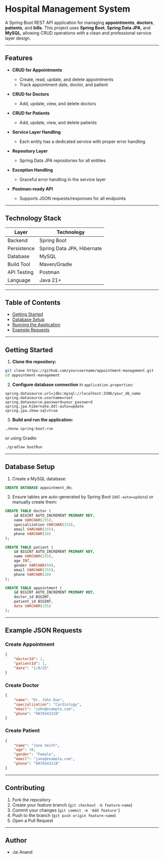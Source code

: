 # Hospital Management System

A Spring Boot REST API application for managing **appointments**, **doctors**, **patients**, and **bills**. This project uses **Spring Boot**, **Spring Data JPA**, and **MySQL**, allowing CRUD operations with a clean and professional service layer design.

---

## Features

* **CRUD for Appointments**

  * Create, read, update, and delete appointments
  * Track appointment date, doctor, and patient
* **CRUD for Doctors**

  * Add, update, view, and delete doctors
* **CRUD for Patients**

  * Add, update, view, and delete patients
* **Service Layer Handling**

  * Each entity has a dedicated service with proper error handling
* **Repository Layer**

  * Spring Data JPA repositories for all entities
* **Exception Handling**

  * Graceful error handling in the service layer
* **Postman-ready API**

  * Supports JSON requests/responses for all endpoints

---

## Technology Stack

| Layer       | Technology                 |
| ----------- | -------------------------- |
| Backend     | Spring Boot                |
| Persistence | Spring Data JPA, Hibernate |
| Database    | MySQL                      |
| Build Tool  | Maven/Gradle               |
| API Testing | Postman                    |
| Language    | Java 21+                   |

---

## Table of Contents

* [Getting Started](#getting-started)
* [Database Setup](#database-setup)
* [Running the Application](#running-the-application)
* [Example Requests](#example-requests)

---

## Getting Started

1. **Clone the repository:**

```bash
git clone https://github.com/yourusername/appointment-management.git
cd appointment-management
```

2. **Configure database connection** in `application.properties`:

```properties
spring.datasource.url=jdbc:mysql://localhost:3306/your_db_name
spring.datasource.username=root
spring.datasource.password=your_password
spring.jpa.hibernate.ddl-auto=update
spring.jpa.show-sql=true
```

3. **Build and run the application:**

```bash
./mvnw spring-boot:run
```

or using Gradle:

```bash
./gradlew bootRun
```

---

## Database Setup

1. Create a MySQL database:

```sql
CREATE DATABASE appointment_db;
```

2. Ensure tables are auto-generated by Spring Boot (`ddl-auto=update`) or manually create them:

```sql
CREATE TABLE doctor (
    id BIGINT AUTO_INCREMENT PRIMARY KEY,
    name VARCHAR(255),
    specialization VARCHAR(255),
    email VARCHAR(255),
    phone VARCHAR(20)
);

CREATE TABLE patient (
    id BIGINT AUTO_INCREMENT PRIMARY KEY,
    name VARCHAR(255),
    age INT,
    gender VARCHAR(50),
    email VARCHAR(255),
    phone VARCHAR(20)
);

CREATE TABLE appointment (
    id BIGINT AUTO_INCREMENT PRIMARY KEY,
    doctor_id BIGINT,
    patient_id BIGINT,
    date VARCHAR(255)
);
```

---

## Example JSON Requests

### Create Appointment

```json
{
    "doctorId": 1,
    "patientId": 1,
    "date": "1/9/25"
}
```

### Create Doctor

```json
{
    "name": "Dr. John Doe",
    "specialization": "Cardiology",
    "email": "john@example.com",
    "phone": "9876543210"
}
```

### Create Patient

```json
{
    "name": "Jane Smith",
    "age": 30,
    "gender": "Female",
    "email": "jane@example.com",
    "phone": "9876543210"
}
```

---

## Contributing

1. Fork the repository
2. Create your feature branch (`git checkout -b feature-name`)
3. Commit your changes (`git commit -m 'Add feature'`)
4. Push to the branch (`git push origin feature-name`)
5. Open a Pull Request

---

## Author

- Jai Anand
